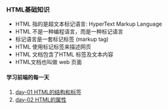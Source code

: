 ### HTML基础知识
>
* HTML 指的是超文本标记语言: HyperText Markup Language
* HTML 不是一种编程语言，而是一种标记语言
* 标记语言是一套标记标签 (markup tag)
* HTML 使用标记标签来描述网页
* HTML 文档包含了HTML 标签及文本内容
* HTML文档也叫做 web 页面

#### 学习前端的每一天
1. [day-01 HTML的结构和标签](./days/day1.md)
2. [day-02 HTML的属性](./days/day2.md)